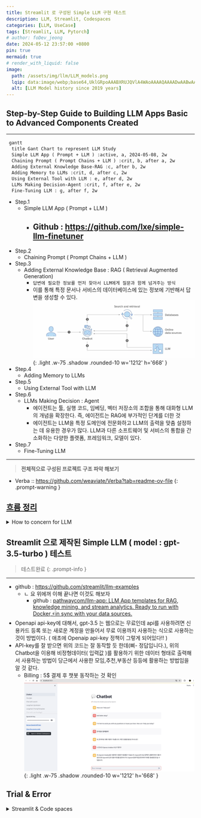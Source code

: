 ```yaml
---
title: Streamlit 로 구성된 Simple LLM 구현 테스트
description: LLM, Streamlit, Codespaces
categories: [LLM, UseCase]
tags: [Streamlit, LLM, Pytorch]
# author: foDev_jeong
date: 2024-05-12 23:57:00 +0800
pin: true
mermaid: true
# render_with_liquid: false
image:
  path: /assets/img/llm/LLM_models.png
  lqip: data:image/webp;base64,UklGRpoAAABXRUJQVlA4WAoAAAAQAAAADwAABwAAQUxQSDIAAAARL0AmbZurmr57yyIiqE8oiG0bejIYEQTgqiDA9vqnsUSI6H+oAERp2HZ65qP/VIAWAFZQOCBCAAAA8AEAnQEqEAAIAAVAfCWkAALp8sF8rgRgAP7o9FDvMCkMde9PK7euH5M1m6VWoDXf2FkP3BqV0ZYbO6NA/VFIAAAA
  alt: [LLM Model history since 2019 years]
---
```



## Step-by-Step Guide to Building LLM Apps Basic to Advanced Components Created

* * * 

```mermaid
 gantt
  title Gant Chart to represent LLM Study
  Simple LLM App ( Prompt + LLM ) :active, a, 2024-05-08, 2w
  Chaining Prompt ( Prompt Chains + LLM ) :crit, b, after a, 2w
  Adding External Knowledge Base-RAG :c, after b, 2w
  Adding Memory to LLMs :crit, d, after c, 2w
  Using External Tool with LLM : e, after d, 2w
  LLMs Making Decision-Agent :crit, f, after e, 2w
  Fine-Tuning LLM : g, after f, 2w
```

- Step.1
  - Simple LLM App ( Prompt + LLM )
    - Github : <https://github.com/lxe/simple-llm-finetuner>
      - 
- Step.2
  - Chaining Prompt ( Prompt Chains + LLM )
- Step.3
  - Adding External Knowledge Base : RAG ( Retrieval Augmented Generation)
    - `답변에 필요한 정보를 먼저 찾아서 LLM에게 질문과 함께 넘겨주는 방식`
    - 이를 통해 특정 문서나 서비스의 데이터베이스에 있는 정보에 기반해서 답변을 생성할 수 있다.
![RAG](/assets/img/llm/RAG.png){: .light .w-75 .shadow .rounded-10 w='1212' h='668' }
- Step.4
  - Adding Memory to LLMs
- Step.5
  - Using External Tool with LLM
- Step.6
  - LLMs Making Decision : Agent
    - 에이전트는 툴, 실행 코드, 임베딩, 벡터 저장소의 조합을 통해 대화형 LLM의 개념을 확장한다. 즉, 에이전트는 RAG에 부가적인 단계를 더한 것
    - 에이전트는 LLM을 특정 도메인에 전문화하고 LLM의 출력을 맞춤 설정하는 데 유용한 경우가 많다. LLM과 다른 소프트웨어 및 서비스의 통합을 간소화하는 다양한 플랫폼, 프레임워크, 모델이 있다.
- Step.7
  - Fine-Tuning LLM

* * *

> **전체적으로 구성된 프로젝트 구조 파악 해보기**
- Verba :: <https://github.com/weaviate/Verba?tab=readme-ov-file>
{: .prompt-warning }

## [흐름 정리](https://www.itworld.co.kr/news/337110#csidxd1ed0d605ed5c97bde855d08d70d63d )

<details markdown="1">
<summary> How to concern for LLM </summary>

## 모델 선택
- LLM은 거의 매일 개선되므로 금방 뒤쳐지거나 구식이 될 수 있는 모델에 묶이지 않는 것이 좋다. 이 문제에 대처하려면 서로 다른 벤더에서 두 개 이상의 모델을 선택해야 한다
- 지속적인 추론 비용도 고려해야 한다. 서비스로 제공되는 모델을 선택하면 추론별로 비용을 지불하게 되므로 트래픽이 낮을 경우 비용이 덜 든다. 플랫폼형 모델을 선택하는 경우 트래픽을 처리하기 위해 프로비저닝하는 VM에 대해 월 고정비가 지출된다.
- 현재 엄격한 오픈소스이면서 좋은 생성형 AI 모델은 메타 라마(Llama) 모델을 포함해 소수

## 프롬프트 엔지니어링
- 프롬프트 엔지니어링은 LLM을 맞춤 설정하는 가장 쉽고 빠른 방법이다.
- 오픈AI가 프롬프트 엔지니어링을 위해 가장 중요하게 제안하는 "명확한 지침을 쓸 것"도 마찬가지다. 그러나 세부적인 전술은 이처럼 분명하지 않을 수 있다.

### 프롬프트 엔지니어링 포인터
- 모델이 원하는 길이의 답을 제공할 때까지 반복적으로 지시하고, 사실에 근거하고 멋대로 덧붙이지 말도록 명시적으로 지시해야 할 수 있다. 
  - 이를 위한 유용한 프롬프트 중 하나는(항상 통하지는 않지만) "정보가 부족해서 답할 수 없다면 그렇다고 말 해"라는 것이다.
- 프롬프트/응답 쌍으로 제공하는 경우 거의 항상 도움이 된다.


### 시스템 메시지
- 시스템 메시지 가이드(필터) 예제 
  - 너는 셰익스피어 스타일로 말하는 셰익스피어 작문 도우미다. 
  - 너는 사람들이 옛 단어를 포함한 윌리엄 셰익스피어의 글쓰기 스타일을 사용하여 이야기, 시, 노래와 같은 창의적인 아이디어와 콘텐츠를 제작하는 데 도움을 준다.
- 폭언을 요청한다 해도 모델(또는 플랫폼)에 내장된 필터가 셰익스피어의 스타일 중에서도 거친 욕보다는 좋은 말투를 생산하려 시도하기 때문.

### 프롬프트에 문서 사용하기
- 또 다른 유용한 전략은 문서를 프롬프트의 일부로 제공하고 모델에 그 문서를 근거로 답을 작성하도록 요청하는 것이다. 일부 모델은 문서의 URL에서 웹 페이지를 조회할 수 있고, 일부는 텍스트를 제공할 것을 요구한다. 모델에 대한 지침과 모델이 사용하도록 하려는 문서의 텍스트를 명확하게 구분해야 하며, 요약과 개체 추출 작업의 경우 응답이 제공된 텍스트에만 의존해야 함을 명시해야 한다.
- 문서를 제공하는 방법은 문서가 짧을 때는 대체로 잘 작동하지만 문서가 모델의 컨텍스트 윈도우보다 긴 경우 문서의 뒷부분이 읽히지 않는다. 
  - 생성형 AI 모델 개발자들이 모델의 컨텍스트 윈도우를 계속해서 늘리고 있는 이유다. 
- 제미나이(Gemini) 1.5 프로는 구글 버텍스 AI 스튜디오(Vertex AI Studio)에서 일부 선별된 사용자에게 최대 100만 토큰의 컨텍스트 윈도우를 제공한다. 
  - 다만 일반 사용자에게 제공되는 컨텍스트 윈도우는 12만 8,000 토큰에 "불과"하다. 나중에 다시 언급하겠지만 컨텍스트 윈도우 제한을 우회하는 방법 중 하나는 RAG를 사용하는 것이다.
- LLM에 긴 문서의(컨텍스트 윈도우를 초과할 정도로 길지는 않음) 요약을 요청하면 LLM이 다른 소스에서 가져온, "사실"이라고 생각하는 내용을 추가하는 경우가 간혹 있다. 
  - 요약이 아닌 문서를 압축하도록 요청하면 대부분 내용 추가 없이 요청에 응한다.


### 밀도의 사슬 프롬프트 사용
- 요약을 개선하는 또 다른 방법은 컬럼비아, 세일즈포스, MIT 팀이 2023년에 [GPT-4 전용으로 제안한 밀도의 사슬(CoD: Chain-of-Density) 프롬프트](https://arxiv.org/pdf/2309.04269)를 사용하는 것이다(논문). 
  - [KD너겟(KDnuggets)기사](https://www.kdnuggets.com/unlocking-gpt-4-summarization-with-chain-of-density-prompting)는 이 논문의 프롬프트를 더 알기 쉽게 정리하고 부가적인 설명을 더했다. 논문과 기사 모두 읽어볼 것을 권한다.
- 간단히 요약하면 CoD 프롬프트는 모델에 기본 문서의 요약을 5번 반복하면서 각 단계에서 정보 밀도를 높이도록 요청한다. 
- 논문에 따르면 사람들은 대체로 5번의 요약 중에서 세 번째를 가장 좋아한다. 참고로 논문에서 GPT-4용으로 나온 프롬프트는 다른 모델에서는 제대로 작동하지 않거나 아예 작동하지 않을 수 있다.

### 생각의 사슬 프롬프트 사용
- 2022년에 나온 생각의 사슬(Chain-of-Thought) 프롬프트(논문)는 LLM에 일련의 중간 추론 단계를 사용하도록 요청하는 방식으로 "대규모 언어 모델의 복잡한 추론 수행 능력을 대폭 개선"한다. 
  - 예를 들어 생각의 사슬 프롬프팅는 초등학교 수준의 수학이지만 LLM이 제대로 푸는 데 어려움을 겪는 산술 단어 문제를 잘 푼다.
- 논문에서 저자들은 생각의 사슬 시퀀스 예제를 퓨샷 프롬프트에 통합했다. 
  - 생각의 사슬 프롬프팅을 위한 아마존 베드록 예제는 "너는 탁월한 비판적 사고 능력을 가진 매우 지능적인 봇"이라는 시스템 지침과 "단계별로 생각해 보자"는 사용자 지침을 통해 라마 2 챗 13B와 70B 모델에서 다단계 추론을 이끌어낸다.

### 생각의 뼈대 프롬프트 사용
- 생각의 뼈대(Skeleton-of-thought) 프롬프트(논문)는 2023년에 제시됐으며, "먼저 응답의 뼈대를 생성하도록 LLM을 이끈 다음 병렬 API 호출 또는 일괄 디코딩을 수행해서 각 뼈대 포인트의 콘텐츠를 병렬로 완성"하는 방식으로 LLM의 지연을 줄이는 방법이다. 
- 이 논문과 관련된 코드 [리포지토리](https://github.com/imagination-research/sot?tab=readme-ov-file)에서 권장하는 방법은 변형인 SoT-R을 사용하고(RoBERTa 라우터 포함), 파이썬에서 LLM(GPT4, GPT-3.5 또는 클로드)을 호출하는 것이다.
- 프롬프트 엔지니어링은 궁극적으로는 모델 자체에 의해 수행될 수 있다. 이미 이와 관련된 연구도 진행된 바 있다. 핵심은 모델이 사용할 수 있는 정량적 성공 지표를 제공하는 것이다. 

## 초 매개변수 설정
- 초매개변수 조정은 머신러닝 모델 학습 못지않게 LLM 프롬프트에서도 중요하다. 
- LLM 프롬프트에서 일반적으로 중요한 초매개변수 타입 :
  - 온도, 컨텍스트 윈도우, 최대 토큰 수, 중지 시퀀스 ( 모델마다 다를 수 있음 )
- 온도는 출력의 무작위성을 제어한다. 모델에 따라 온도 범위는 0~1 또는 0~2다. 온도 값이 높을수록 더 높은 무작위성을 요청한다. 
  - 0은 모델에 따라 "온도를 자동으로 설정"하라는 의미인 경우도 있고, "무작위성 없음"을 의미하는 경우도 있다.
- 컨텍스트 윈도우는 모델이 답변을 위해 고려하는 선행 토큰(단어 또는 하위 단어)의 수를 제어한다. 
- 최대 토큰 수는 생성된 답변의 길이를 제한한다. 
- 중지 시퀀스는 출력에서 모욕적이거나 부적절한 콘텐츠를 억제하는 데 사용된다.

## 검색 증강 생성
- 검색 증강 생성(RAG)은 LLM을 특정 소스에 그라운딩하는 데 유용하다.
  - RAG의 3단계
    - 지정된 소스에서 검색하기
    - 소스에서 검색한 컨텍스트로 프롬프트 증강하기
    - 모델과 증강된 프롬프트를 사용하여 생성하기
- RAG 절차는 임베딩을 사용해서 길이를 제한하고 검색된 컨텍스트의 관련성을 개선하는 경우가 많다. 
  - 기본적으로 임베딩 기능은 단어 또는 구를 가져와 이를 부동소수점 숫자의 벡터에 매핑한다. 
  - 이는 일반적으로 벡터 검색 인덱스를 지원하는 데이터베이스에 저장된다.
- 검색 단계에서는 일반적으로 질의의 임베딩과 저장된 벡터 사이 각도의 코사인을 사용하는 의미론적 유사성 검색을 사용해서 증강된 프롬프트에 사용할 "인접한" 정보를 찾는다. 
  - 검색 엔진도 보통 이와 동일한 방법을 사용해 답을 찾는다.


## 에이전트
- 에이전트(대화형 검색 에이전트)는 툴과 실행 코드, 임베딩, 벡터 저장소의 조합으로 대화형 LLM의 개념을 더 확장한다. 
- 에이전트는 특정 도메인으로 LLM을 전문화하고 LLM의 출력을 맞춤 설정하는 데 유용한 경우가 많다. 
  - 애저 코파일럿은 일반적으로 에이전트다. 
  - 구글과 아마존은 "에이전트"라는 용어를 사용하며, 랭체인(LangChain)과 랭스미스(LangSmith)는 RAG 파이프라인과 에이전트 구축을 간소화한다.


## 모델 미세조정
- 대규모 언어 모델(LLM) 미세 조정은 특정 작업에 맞게 모델의 매개변수를 조절하는 지도 학습 프로세스다. 
  - 미세 조정에서는 대상 작업과 관련된 예제로 레이블이 지정된 더 작은 작업별 데이터 집합을 사용해 모델을 학습시킨다.
- LoRA(Low-Rank-Adaptation)는 가중치 행렬을 두 개의 더 작은 가중치 행렬로 분해하는 방법
  -  전체 감독 미세 조정에 가깝지만 매개변수 효율성이 더 높음. 
  -  마이크로소프트의 첫 LoRA 논문은 2021년에 발표됐다. 2023년에 나온 LoRA의 양자화된 변형인 QLoRA는 조정 프로세스에 필요한 GPU 메모리의 양을 줄였다. 
     -  일반적으로 LoRA와 QLoRA는 표준 미세 조정에 비해 태그가 지정된 예제의 수와 필요한 시간을 줄여준다.


## 지속적인 모델 사전 학습
- 사전 학습은 방대한 텍스트 데이터 집합에 대한 비지도 학습 프로세스로, LLM에 언어의 기본 사항을 가르치고 일반적인 기본 모델을 생성한다. 
- 확장 또는 지속적인 사전 학습은 레이블이 지정되지 않은 도메인별 또는 작업별 데이터 집합을 이 기본 모델에 추가해서 예를 들어 언어를 추가하고 의학과 같은 전문 분야를 위한 용어를 추가하거나 코드 생성 기능을 추가하는 등 모델을 전문화한다. 
- 지속적인 사전 학습(비지도 학습 사동) 뒤에는 보통 미세 조정(지도 학습 사용)이 실행된다.


</details>

## Streamlit 으로 제작된 Simple LLM ( model : gpt-3.5-turbo ) 테스트

> 테스트완료
{: .prompt-info }

* * * 

- github : <https://github.com/streamlit/llm-examples>
  - ㄴ 요 위에꺼 이해 끝나면 이것도 해보자 
    - github : [pathwaycom/llm-app: LLM App templates for RAG, knowledge mining, and stream analytics. Ready to run with Docker,⚡in sync with your data sources.](https://github.com/pathwaycom/llm-app)
- Openapi api-key에 대해서, gpt-3.5 는 웹으로는 무료인데 api를 사용하려면 신용카드 등록 또는 새로운 계정을 만들어서 무료 이용까지 사용하는 식으로 사용하는 것이 방법이다. ( 애초에 Openaip api-key 정책이 그렇게 되어있다!! )
- API-key를 잘 받으면 위의 코드는 잘 동작할 듯 한데(삐- 정답입니다.), 위의 Chatbot을 이용해 비정형데이터( 입력값 )를 활용하기 위한 데이터 형태로 출력해서 사용하는 방법이 당근에서 사용한 모임,추천,부동산 등등에 활용하는 방법임을 알 것 같다.
  - Billing : 5$ 결제 후 챗봇 동작하는 것 확인
![ Simple llm test ](/assets/img/llm/Simple_llm_test.png){: .light .w-75 .shadow .rounded-10 w='1212' h='668' }


## Trial & Error

<details markdown="1">
<summary> Streamlit & Code spaces </summary>

* * * 

VSCode를 이용해서, 디버깅시스템으로 진행해보니 아래와깉은 오류가 나온다? 엥? 뭐지 찾아보자. 찾아보니까 이것은 Streamlit 자체를 사용하는 방법이 잘못됐다.


오류해결 내용 : **[\[OpenAI\] Chatgpt 에러 해결 - openai.RateLimitError: Error code: 429 - {'error': {'message': 'You exceeded your current quota, please check your plan and billing details.](https://arc-viewpoint.tistory.com/entry/OpenAI-Chatgpt-%EC%97%90%EB%9F%AC-%ED%95%B4%EA%B2%B0-openaiRateLimitError-Error-code-429-error-message-You-exceeded-your-current-quota-please-check-your-plan-and-billing-details)**

## Streamlit 이 무엇인고?

* * * 

> Reference : [Python Streamlit 사용법 - 프로토타입 만들기](https://zzsza.github.io/mlops/2021/02/07/python-streamlit-dashboard/)

- 설명
  - Streamlit is an open-source Python framework to create custom web applications. It is specifically designed for machine learning and data science, but it is in no way limited to those use cases. The underlying Python code is executed server-side, and the resulting outputs rendered to the user. 
  - Streamlit은 사용자 정의 웹 애플리케이션을 만드는데 사용되는 오픈 소스 파이썬 프레임워크입니다. 머신 러닝과 데이터 과학을 위해 특별히 설계되었지만, 이러한 사용 사례에만 국한되지는 않습니다. 기본 Python 코드는 서버측에서 실행되고 결과 출력은 사용자에게 렌더링됩니다.
  - 기타
    - 가장 빠르게 데이터 어플리케이션을 만들 수 있는 방법
    - 앱을 만드는 미니멀한 프레임워크
    - 21년 2월 기준 Github Star 13K
- 이점
  - 간단하게 파이썬 코드로 앱을 빌드할 수 있음
  - 인터랙티브한 기능 제공(백엔드 개발이나 HTTP 요청 구현할 필요 없음)
  - 다양한 예시 제공
  - 커뮤니티에서 개발한 Component도 존재
  - Streamlit에서 배포할 수 있는 시스템 제공(단, 신청 필요)
  - 화면을 녹화할 수 있는 Record 기능도 제공
  - app을 빌드한 후, 오른쪽 ☰ 버튼을 클릭하면 Record a screencast를 확인할 수 있음

- 도큐먼트 : [Working with Streamlit's execution model](https://docs.streamlit.io/develop/concepts/architecture)


## Code spaces 란?

* * * 

> Reference : [GitHub Codespaces 개요](https://docs.github.com/ko/codespaces/overview)

![Code space diagram](/assets/img/llm/Codespaces-diagram.png){: .light .w-75 .shadow .rounded-10 w='1212' h='668' }
### 소개
  - codespace는 클라우드에서 호스트되는 개발 환경입니다. 프로젝트의 모든 사용자에 대해 반복 가능한 codespace 구성을 만드는 리포지토리(종종 Configuration-as-Code라고도 함)에 구성 파일을 커밋하여 GitHub Codespaces에 대한 프로젝트를 사용자 지정할 수 있습니다. 자세한 내용은 "개발 컨테이너 소개"을(를) 참조하세요.
  - 만드는 각 codespace는 가상 머신에서 실행되는 Docker 컨테이너의 GitHub에 의해 호스팅됩니다. 2개 코어, 8GB RAM 및 32GB 스토리지, 최대 32개 코어, 64GB RAM 및 128GB 스토리지의 가상 머신 유형 중에서 선택할 수 있습니다.
  - 기본적으로 codespace 개발 환경은 인기 언어 및 도구가 포함된 Ubuntu Linux 이미지에서 만들어지지만 선택한 Linux 배포판에 따라 이미지를 사용하고 특정 요구 사항에 맞게 구성할 수 있습니다. codespace는 로컬 운영 체제에 관계없이 Linux 환경에서 실행됩니다. Windows 및 macOS는 원격 개발 컨테이너에 대해 지원되지 않는 운영 체제입니다.
  - 브라우저, Visual Studio Code, JetBrains Gateway 애플리케이션에서 또는 GitHub CLI을(를) 사용하여 codespace에 연결할 수 있습니다. 연결할 경우 Docker 컨테이너 내에 배치됩니다. 외부 Linux 가상 머신 호스트에 대한 액세스가 제한되어 있습니다.

### GitHub Codespaces의 이점

codespace에서 작업하도록 선택하는 이유는 다음과 같습니다.

- 미리 구성된 개발 환경 사용 - 리포지토리용으로 특별히 구성된 개발 환경에서 작업할 수 있습니다. 여기에는 해당 프로젝트에서 작업하는 데 필요한 모든 도구, 언어 및 구성이 포함되어 있습니다. codespace에서 해당 리포지토리에 대해 작업하는 모든 사용자에게 동일한 환경이 제공됩니다. 따라서 디버그하기 어려운 환경 관련 문제가 발생할 가능성이 줄어듭니다. 각 리포지토리에는 기여자에게 즉시 사용할 수 있는 용도에 맞는 환경을 제공하는 설정이 있을 수 있으며 로컬 컴퓨터의 환경은 변경되지 않습니다.
- 필요한 리소스에 액세스 - 프로젝트 작업을 하기에 로컬 컴퓨터의 처리 능력이 부족하거나 스토리지 공간이 없을 수 있습니다. GitHub Codespaces을(를) 사용하면 적절한 리소스가 있는 컴퓨터에서 원격으로 작업할 수 있습니다.
- 어디서나 작업 - 웹 브라우저만 있으면 됩니다. 자신의 컴퓨터, 친구의 노트북 또는 태블릿의 codespace에서 작업할 수 있습니다. codespace를 열고 다른 디바이스에서 중단한 부분부터 작업을 재개합니다.
- 편집기 선택 - VS Code 웹 클라이언트의 브라우저에서 작업하거나 원하는 데스크톱 기반 애플리케이션을 선택합니다.
- 여러 프로젝트 작업 - 여러 codespace를 사용하여 별도의 프로젝트 또는 동일한 리포지토리의 다른 분기에 대해 작업을 수행할 수 있으며, 작업 중 다른 작업에 실수로 영향을 주지 않도록 작업을 구획화할 수 있습니다.
- 팀원과 페어 프로그래밍 수행 - VS Code의 codespace에서 작업하는 경우 Live Share를 사용하여 팀의 다른 사용자와 공동으로 작업할 수 있습니다. 자세한 내용은 "Codespace에서 공동 작업"을(를) 참조하세요.
- codespace에서 웹앱 게시 - codespace에서 포트를 전달한 다음 URL을 공유하여 끌어오기 요청에서 변경 내용을 제출하기 전에 팀원이 애플리케이션에 대한 변경을 시도할 수 있도록 합니다.
- 프레임워크 사용해 보기 - GitHub Codespaces은(는) 새 프레임워크를 알아보려는 경우 설치 시간을 줄여 줍니다. 빠른 시작 템플릿 중 하나에서 codespace를 만들기만 하면 됩니다.

</details>


